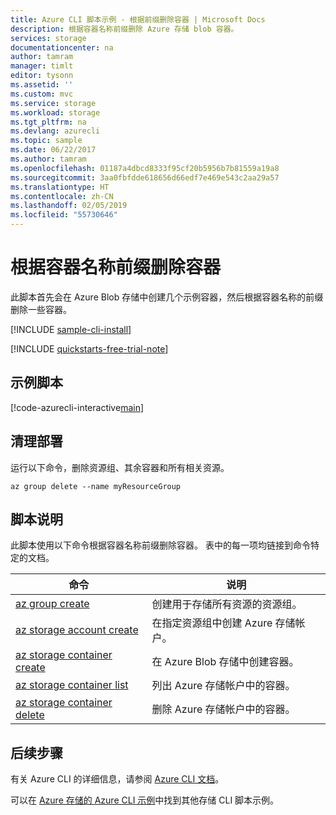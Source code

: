 ```yaml
---
title: Azure CLI 脚本示例 - 根据前缀删除容器 | Microsoft Docs
description: 根据容器名称前缀删除 Azure 存储 blob 容器。
services: storage
documentationcenter: na
author: tamram
manager: timlt
editor: tysonn
ms.assetid: ''
ms.custom: mvc
ms.service: storage
ms.workload: storage
ms.tgt_pltfrm: na
ms.devlang: azurecli
ms.topic: sample
ms.date: 06/22/2017
ms.author: tamram
ms.openlocfilehash: 01187a4dbcd8333f95cf20b5956b7b81559a19a8
ms.sourcegitcommit: 3aa0fbfdde618656d66edf7e469e543c2aa29a57
ms.translationtype: HT
ms.contentlocale: zh-CN
ms.lasthandoff: 02/05/2019
ms.locfileid: "55730646"
---
```

# <a name="delete-containers-based-on-container-name-prefix"></a>根据容器名称前缀删除容器

此脚本首先会在 Azure Blob 存储中创建几个示例容器，然后根据容器名称的前缀删除一些容器。

[!INCLUDE [sample-cli-install](../../../includes/sample-cli-install.md)]

[!INCLUDE [quickstarts-free-trial-note](../../../includes/quickstarts-free-trial-note.md)]

## <a name="sample-script"></a>示例脚本

[!code-azurecli-interactive[main](../../../cli_scripts/storage/delete-containers-by-prefix/delete-containers-by-prefix.sh?highlight=2-3 "Delete containers by prefix")]

## <a name="clean-up-deployment"></a>清理部署 

运行以下命令，删除资源组、其余容器和所有相关资源。

```azurecli-interactive
az group delete --name myResourceGroup
```

## <a name="script-explanation"></a>脚本说明

此脚本使用以下命令根据容器名称前缀删除容器。 表中的每一项均链接到命令特定的文档。

| 命令 | 说明 |
|---|---|
| [az group create](/cli/azure/group) | 创建用于存储所有资源的资源组。 |
| [az storage account create](/cli/azure/storage/account) | 在指定资源组中创建 Azure 存储帐户。 |
| [az storage container create](/cli/azure/storage/container) | 在 Azure Blob 存储中创建容器。 |
| [az storage container list](/cli/azure/storage/container) | 列出 Azure 存储帐户中的容器。 |
| [az storage container delete](/cli/azure/storage/container) | 删除 Azure 存储帐户中的容器。 |

## <a name="next-steps"></a>后续步骤

有关 Azure CLI 的详细信息，请参阅 [Azure CLI 文档](/cli/azure)。

可以在 [Azure 存储的 Azure CLI 示例](../blobs/storage-samples-blobs-cli.md)中找到其他存储 CLI 脚本示例。
